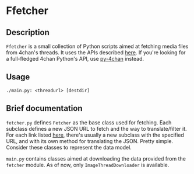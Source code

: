 # Ffetcher

## Description
`Ffetcher` is a small collection of Python scripts aimed at fetching media
files from 4chan's threads.
It uses the APIs described [here](https://github.com/4chan/4chan-API).
If you're looking for a full-fledged 4chan Python's API, use
[py-4chan](https://github.com/bibanon/py-4chan) instead.

## Usage
`./main.py: <threadurl> [destdir]`

## Brief documentation
`fetcher.py` defines `Fetcher` as the base class used for fetching. Each
subclass defines a new JSON URL to fetch and the way to translate/filter it.  
For each link listed
[here](https://github.com/4chan/4chan-API#welcome), there's usually a new
subclass with the specified URL, and with its own method for translating the
JSON. Pretty simple.
Consider these classes to represent the data model.

`main.py` contains classes aimed at downloading the data provided from the
`fetcher` module. As of now, only `ImageThreadDownloader` is available.
